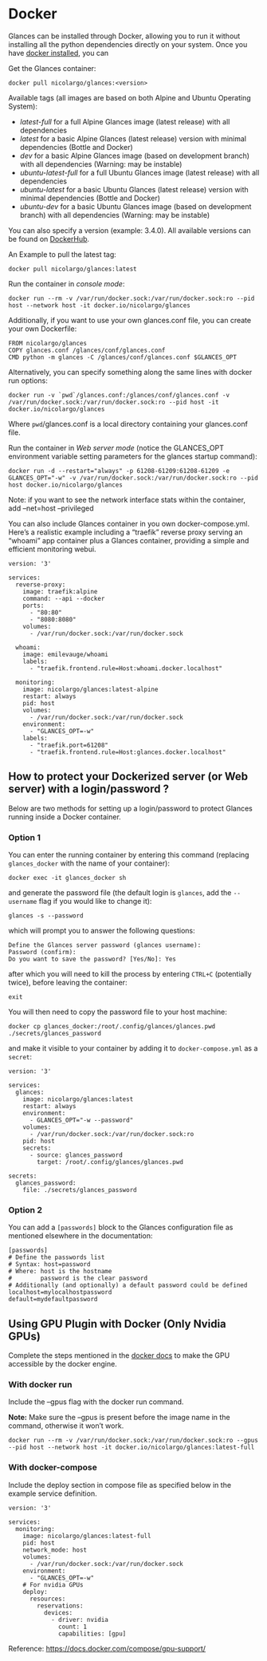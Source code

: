 # Docker

Glances can be installed through Docker, allowing you to run it without installing all the python dependencies directly on your system. Once you have [docker installed](https://docs.docker.com/install/), you can

Get the Glances container:

```
docker pull nicolargo/glances:<version>
```

Available tags (all images are based on both Alpine and Ubuntu Operating System):

- *latest-full* for a full Alpine Glances image (latest release) with all dependencies
- *latest* for a basic Alpine Glances (latest release) version with minimal dependencies (Bottle and Docker)
- *dev* for a basic Alpine Glances image (based on development branch) with all dependencies (Warning: may be instable)
- *ubuntu-latest-full* for a full Ubuntu Glances image (latest release) with all dependencies
- *ubuntu-latest* for a basic Ubuntu Glances (latest release) version with minimal dependencies (Bottle and Docker)
- *ubuntu-dev* for a basic Ubuntu Glances image (based on development branch) with all dependencies (Warning: may be instable)

You can also specify a version (example: 3.4.0). All available versions can be found on [DockerHub](https://hub.docker.com/r/nicolargo/glances/tags).

An Example to pull the latest tag:

```
docker pull nicolargo/glances:latest
```

Run the container in *console mode*:

```
docker run --rm -v /var/run/docker.sock:/var/run/docker.sock:ro --pid host --network host -it docker.io/nicolargo/glances
```

Additionally, if you want to use your own glances.conf file, you can create your own Dockerfile:

```
FROM nicolargo/glances
COPY glances.conf /glances/conf/glances.conf
CMD python -m glances -C /glances/conf/glances.conf $GLANCES_OPT
```

Alternatively, you can specify something along the same lines with docker run options:

```
docker run -v `pwd`/glances.conf:/glances/conf/glances.conf -v /var/run/docker.sock:/var/run/docker.sock:ro --pid host -it docker.io/nicolargo/glances
```

Where `pwd`/glances.conf is a local directory containing your glances.conf file.

Run the container in *Web server mode* (notice the GLANCES_OPT environment variable setting parameters for the glances startup command):

```
docker run -d --restart="always" -p 61208-61209:61208-61209 -e GLANCES_OPT="-w" -v /var/run/docker.sock:/var/run/docker.sock:ro --pid host docker.io/nicolargo/glances
```

Note: if you want to see the network interface stats within the container, add –net=host –privileged

You can also include Glances container in you own docker-compose.yml. Here’s a realistic example including a “traefik” reverse proxy serving an “whoami” app container plus a Glances container, providing a simple and efficient monitoring webui.

```
version: '3'

services:
  reverse-proxy:
    image: traefik:alpine
    command: --api --docker
    ports:
      - "80:80"
      - "8080:8080"
    volumes:
      - /var/run/docker.sock:/var/run/docker.sock

  whoami:
    image: emilevauge/whoami
    labels:
      - "traefik.frontend.rule=Host:whoami.docker.localhost"

  monitoring:
    image: nicolargo/glances:latest-alpine
    restart: always
    pid: host
    volumes:
      - /var/run/docker.sock:/var/run/docker.sock
    environment:
      - "GLANCES_OPT=-w"
    labels:
      - "traefik.port=61208"
      - "traefik.frontend.rule=Host:glances.docker.localhost"
```

## How to protect your Dockerized server (or Web server) with a login/password ?

Below are two methods for setting up a login/password to protect Glances running inside a Docker container.

### Option 1

You can enter the running container by entering this command (replacing `glances_docker` with the name of your container):

```
docker exec -it glances_docker sh
```

and generate the password file (the default login is `glances`, add the `--username` flag if you would like to change it):

```
glances -s --password
```

which will prompt you to answer the following questions:

```
Define the Glances server password (glances username):
Password (confirm):
Do you want to save the password? [Yes/No]: Yes
```

after which you will need to kill the process by entering `CTRL+C` (potentially twice), before leaving the container:

```
exit
```

You will then need to copy the password file to your host machine:

```
docker cp glances_docker:/root/.config/glances/glances.pwd ./secrets/glances_password
```

and make it visible to your container by adding it to `docker-compose.yml` as a `secret`:

```
version: '3'

services:
  glances:
    image: nicolargo/glances:latest
    restart: always
    environment:
      - GLANCES_OPT="-w --password"
    volumes:
      - /var/run/docker.sock:/var/run/docker.sock:ro
    pid: host
    secrets:
      - source: glances_password
        target: /root/.config/glances/glances.pwd

secrets:
  glances_password:
    file: ./secrets/glances_password
```

### Option 2

You can add a `[passwords]` block to the Glances configuration file as mentioned elsewhere in the documentation:

```
[passwords]
# Define the passwords list
# Syntax: host=password
# Where: host is the hostname
#        password is the clear password
# Additionally (and optionally) a default password could be defined
localhost=mylocalhostpassword
default=mydefaultpassword
```

## Using GPU Plugin with Docker (Only Nvidia GPUs)

Complete the steps mentioned in the [docker docs](https://docs.docker.com/config/containers/resource_constraints/#gpu) to make the GPU accessible by the docker engine.

### With docker run

Include the –gpus flag with the docker run command.

**Note:** Make sure the –gpus is present before the image name in the command, otherwise it won’t work.

```
docker run --rm -v /var/run/docker.sock:/var/run/docker.sock:ro --gpus --pid host --network host -it docker.io/nicolargo/glances:latest-full
```

### With docker-compose

Include the deploy section in compose file as specified below in the example service definition.

```
version: '3'

services:
  monitoring:
    image: nicolargo/glances:latest-full
    pid: host
    network_mode: host
    volumes:
      - /var/run/docker.sock:/var/run/docker.sock
    environment:
      - "GLANCES_OPT=-w"
    # For nvidia GPUs
    deploy:
      resources:
        reservations:
          devices:
            - driver: nvidia
              count: 1
              capabilities: [gpu]
```

Reference: https://docs.docker.com/compose/gpu-support/
